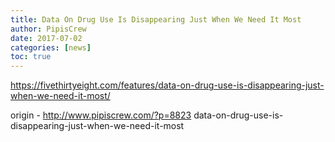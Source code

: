 ```yaml
---
title: Data On Drug Use Is Disappearing Just When We Need It Most
author: PipisCrew
date: 2017-07-02
categories: [news]
toc: true
---
```


https://fivethirtyeight.com/features/data-on-drug-use-is-disappearing-just-when-we-need-it-most/

origin - http://www.pipiscrew.com/?p=8823 data-on-drug-use-is-disappearing-just-when-we-need-it-most